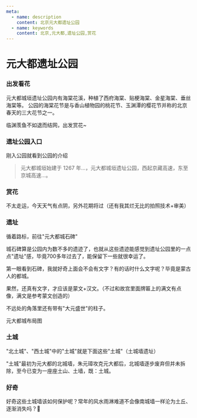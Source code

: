 ```yaml
---
meta:
  - name: description
    content: 北京元大都遗址公园
  - name: keywords
    content: 北京,元大都,遗址公园,赏花
---
```

# 元大都遗址公园

### 出发看花

元大都城垣遗址公园内有海棠花溪，种植了西府海棠、贴梗海棠、金星海棠、垂丝海棠等。
公园的海棠花节是与香山植物园的桃花节、玉渊潭的樱花节并称的北京春天的三大花节之一。

临渊羡鱼不如退而结网，出发赏花~

<ImgView title="元大都遗址公园" url="https://9.z.wiki/autoupload/2022-09-10/b5234fbd424c4634bd68da042e7f11e7.image.png" />

### 遗址公园入口

刚入公园就看到公园的介绍

> 元大都城垣始建于 1267 年...，元大都城垣遗址公园，西起京藏高速，东至京城高速...。

<ImgView title="元大都城垣" url="https://9.z.wiki/images/20220417/a31fa9c0439748329093a296747b2774.png" />

### 赏花

不太走运，今天天气有点阴，另外花期将过（还有我其烂无比的拍照技术+审美）

<ImgView title="赏花" url="https://9.z.wiki/images/20220417/ed457ea07f104e9597abcc7de6a8774a.png" />

<ImgView title="赏花" url="https://9.z.wiki/images/20220417/b42023e06afc49a29fa6c8c50b3725a1.png" />

<ImgView title="赏花" url="https://9.z.wiki/images/20220417/6e2b479ed2184a02bfb0977f2bcfba8b.png" />

<ImgView title="赏花" url="https://8.z.wiki/images/20220417/d05c1bcffe8a4c9189e2120454883661.png" />

<ImgView title="赏花" url="https://8.z.wiki/images/20220417/e35c47501e3d42d0aee33833f6e0215a.png" />

<ImgView title="赏花" url="https://8.z.wiki/images/20220417/2935566c861a4d09a10cf1e513784352.png" />

<ImgView title="赏花" url="https://8.z.wiki/images/20220417/81c3513665754a2cb715f24cfc2b7fed.png" />

<ImgView title="赏花" url="https://7.z.wiki/images/20220417/4fca6ac834454c42ac0bbb791610c3b4.png" />

<ImgView title="赏花" url="https://7.z.wiki/images/20220417/1c7db4fe2bc7410ca721238552f39bd8.png" />

<ImgView title="赏花" url="https://7.z.wiki/images/20220417/f7acb79841e5494fbe26d829acc5cddd.png" />

<ImgView title="赏花" url="https://7.z.wiki/images/20220417/95b0900a1308447aa22a648b3af1859a.png" />

<ImgView title="赏花" url="https://6.z.wiki/images/20220417/d6b0c1b7f25e473fa327a6bff1f75381.png" />

### 遗址

循着路标，前往"元大都城石碑"

<ImgView title="元大都遗址" url="https://6.z.wiki/images/20220417/c9bf460b6889412fb55e64f9ecf7c4c8.png" />

城石碑算是公园内为数不多的遗迹了，也就从这些遗迹能感觉到遗址公园里的一点点"遗址"感，毕竟700多年过去了，能保留下一些就很幸运了。

<ImgView title="元大都遗址" url="https://6.z.wiki/images/20220417/afe3cc7ac11d4fcb981afe9391392c34.png" />

第一眼看到石碑，我就好奇上面会不会有文字？有的话时什么文字呢？毕竟是蒙古人的都城。

<ImgView title="元大都遗址" url="https://6.z.wiki/images/20220417/ffb039decd1e47a8ae41abf4a1ceede4.png" />

果然，还真有文字，才应该是蒙文+汉文。（不过和故宫里面牌匾上的满文有点像，满文是参考蒙文创造的）

不远处的角落里还有带有"大元盛世"的柱子。

<ImgView title="元大都遗址" url="https://5.z.wiki/images/20220417/96fb2587f7294f3aae82bd570876ad2c.png" />

元大都城布局图

<ImgView title="元大都遗址" url="https://5.z.wiki/images/20220417/6ab58d57c3b94d48bdf970ac086ff8ab.png" />

### 土城

"北土城"、"西土城"中的"土城"就是下面这些"土城"（土城墙遗址）

<ImgView title="土城" url="https://5.z.wiki/images/20220417/72b1478888354146bb8695400317f687.png" />

<ImgView title="土城" url="https://5.z.wiki/images/20220417/aba867aa006b4a2d9af00274709a1519.png" />

<ImgView title="土城" url="https://5.z.wiki/images/20220417/e99fe9c942154fcf87370b4996c0e8ac.png" />

<ImgView title="土城" url="https://4.z.wiki/images/20220417/ab8a9481055d41218c724745bf578169.png" />

"土城"最初为元大都的北城墙，朱元璋攻克元大都后，北城墙逐步废弃但并未拆除，至今已变为一座座土山、土墙，既：土城。

### 好奇

好奇这些土城墙该如何保护呢？常年的风水雨淋难道不会像南城墙一样沦为土丘、逐渐消失吗？🤔

<TheEnd />

